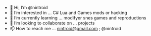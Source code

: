 - 👋 Hi, I’m @nintroid
- 👀 I’m interested in ... C# Lua and Games mods or hacking
- 🌱 I’m currently learning ... modifyer snes games and reproductions
- 💞️ I’m looking to collaborate on ... projects 
- 📫 How to reach me ... nintroid@gmail.com ; @nintroid

<!---
nintroid/nintroid is a ✨ special ✨ repository because its `README.md` (this file) appears on your GitHub profile.
You can click the Preview link to take a look at your changes.
--->
